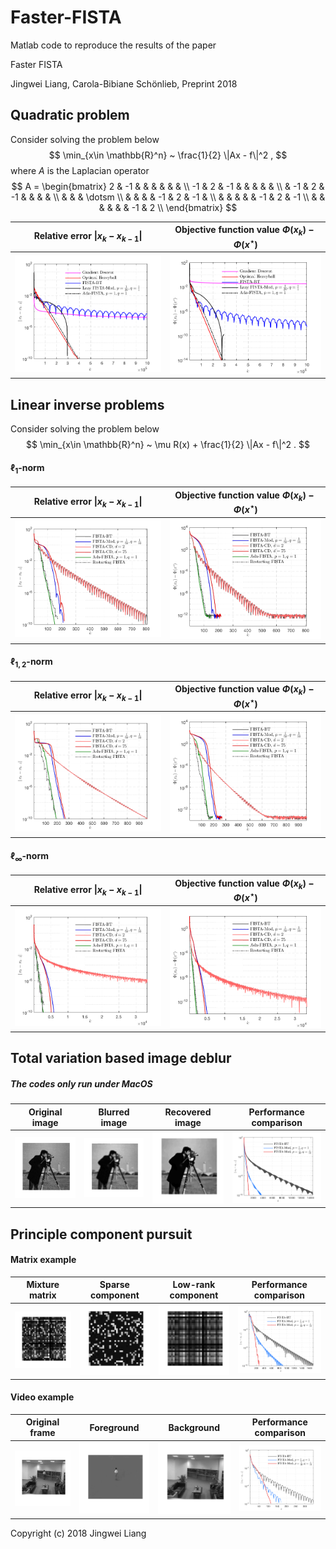 # Faster-FISTA

Matlab code to reproduce the results of the paper

Faster FISTA

Jingwei Liang, Carola-Bibiane Schönlieb, Preprint 2018


## Quadratic problem

Consider solving the problem below
$$
\min_{x\in \mathbb{R}^n} ~ \frac{1}{2} \|Ax - f\|^2  ,
$$
where $A$ is the Laplacian operator
$$
A = 
\begin{bmatrix}
2 & -1 & & & & & &  \\
-1 & 2 & -1 & & & & &  \\
 & -1 & 2 & -1 & & & &  \\
 & & & \dotsm \\
 &  & & & -1 & 2 & -1 &  \\
 & &  & & & -1 & 2 & -1  \\
 & & &  & & & -1 & 2  \\
\end{bmatrix}
$$

 Relative error $\|x_{k}-x_{k-1}\|$          |  Objective function value $\Phi(x_{k}) - \Phi(x^\star)$
:-------------------------:|:-------------------------:
![ ](codes/lse/cmp_lse_ek.png)  |  ![ ](codes/lse/cmp_lse_fk.png)

## Linear inverse problems

Consider solving the problem below
$$
\min_{x\in \mathbb{R}^n} ~ \mu R(x) + \frac{1}{2} \|Ax - f\|^2  .
$$

#### $\ell_{1}$-norm
 Relative error $\|x_{k}-x_{k-1}\|$          |  Objective function value $\Phi(x_{k}) - \Phi(x^\star)$
:-------------------------:|:-------------------------:
![ ](codes/inverse-problem/cmp_fista_ek_lasso.png)  |  ![ ](codes/inverse-problem/cmp_fista_phik_lasso.png)


#### $\ell_{1,2}$-norm
 Relative error $\|x_{k}-x_{k-1}\|$          |  Objective function value $\Phi(x_{k}) - \Phi(x^\star)$
:-------------------------:|:-------------------------:
![ ](codes/inverse-problem/cmp_fista_ek_glasso.png)  |  ![ ](codes/inverse-problem/cmp_fista_phik_glasso.png)


#### $\ell_{\infty}$-norm
 Relative error $\|x_{k}-x_{k-1}\|$          |  Objective function value $\Phi(x_{k}) - \Phi(x^\star)$
:-------------------------:|:-------------------------:
![ ](codes/inverse-problem/cmp_fista_ek_infty.png)  |  ![ ](codes/inverse-problem/cmp_fista_phik_infty.png)


## Total variation based image deblur

##### The codes only run under MacOS

 Original image    |   Blurred image  |   Recovered image          |  Performance comparison
:-------------------------:|:-------------------------:|:-------------------------:|:-------------------------:
![ ](codes/tv-deblur/original-img.png)  |  ![ ](codes/tv-deblur/original-blur.png)  |  ![ ](codes/tv-deblur/original-deblur.png)  |  ![ ](codes/tv-deblur/cmp_fista_tvdeblur.png)


## Principle component pursuit

#### Matrix example

 Mixture matrix    |   Sparse component  |   Low-rank component          |  Performance comparison
:-------------------------:|:-------------------------:|:-------------------------:|:-------------------------:
![ ](codes/pcp/observation.png)  |  ![ ](codes/pcp/sparse-mtx.png)  |  ![ ](codes/pcp/lowrank-mtx.png)  |  ![ ](codes/pcp/cmp_fista_pcp_mtx.png)


#### Video example

 Original frame    |   Foreground  |   Background          |  Performance comparison
:-------------------------:|:-------------------------:|:-------------------------:|:-------------------------:
![ ](codes/pcp/original-frame.png)  |  ![ ](codes/pcp/sparse-component.png)  |  ![ ](codes/pcp/lowrank-component.png)  |  ![ ](codes/pcp/cmp_fista_pcp.png)

Copyright (c) 2018 Jingwei Liang